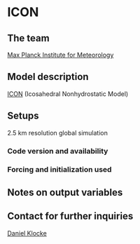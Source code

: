 # ICON

## The team

[Max Planck Institute for Meteorology](https://mpimet.mpg.de/en/homepage)

## Model description

[ICON](https://icon-model.org/) (Icosahedral Nonhydrostatic Model)

## Setups

2.5 km resolution global simulation

### Code version and availability

### Forcing and initialization used

## Notes on output variables

## Contact for further inquiries

[Daniel Klocke](mailto:daniel.klocke@mpimet.mpg.de)